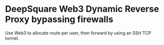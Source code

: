 # DeepSquare Web3 Dynamic Reverse Proxy bypassing firewalls

Use Web3 to allocate route per user, then forward by using an SSH TCP tunnel.
